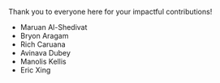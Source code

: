 Thank you to everyone here for your impactful contributions!

- Maruan Al-Shedivat
- Bryon Aragam
- Rich Caruana
- Avinava Dubey
- Manolis Kellis
- Eric Xing